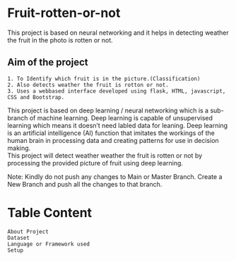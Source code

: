 # Fruit-rotten-or-not
This project is based on neural networking and it helps in detecting weather the fruit in the photo is rotten or not.


## Aim of the project

    1. To Identify which fruit is in the picture.(Classification)
    2. Also detects weather the fruit is rotton or not.
    3. Uses a webbased interface developed using flask, HTML, javascript, CSS and Bootstrap.

This project is based on deep learning / neural networking which is a sub-branch of machine learning. Deep learning is capable of unsupervised learning which means it doesn’t need labled data for leaning.
Deep learning is an artificial intelligence (AI) function that imitates the workings of the human brain in processing data and creating patterns for use in decision making.  
This project will detect weather weather the fruit is rotten or not by processing the provided picture of fruit using deep learning.


Note: Kindly do not push any changes to Main or Master Branch. Create a New Branch and push all the changes to that branch.



# Table Content
    About Project
    Dataset
    Language or Framework used
    Setup
